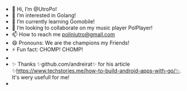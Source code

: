 - 👋 Hi, I’m @UtroPo!
- 👀 I’m interested in Golang!
- 🌱 I’m currently learning Gomobile!
- 💞️ I’m looking to collaborate on my music player PolPlayer!
- 📫 How to reach me poliniutro@gmail.com
- 😄 Pronouns: We are the champions my Friends!
- ⚡ Fun fact: CHOMP! CHOMP!
- 
- ✨ Thanks ✨github.com/andreirat✨ for his article ✨https://www.techstories.me/how-to-build-android-apps-with-go/✨. It's wery usefull for me!
- 
<!---
UtroPo/UtroPo is a ✨ special ✨ repository because its `README.md` (this file) appears on your GitHub profile.
You can click the Preview link to take a look at your changes.
--->
